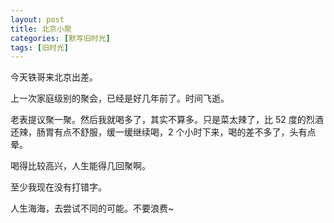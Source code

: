 ```yaml
---
layout: post
title: 北京小聚
categories: [默写旧时光]
tags: [旧时光]
---
```


今天铁哥来北京出差。

上一次家庭级别的聚会，已经是好几年前了。时间飞逝。

老表提议聚一聚。然后我就喝多了，其实不算多。只是菜太辣了，比 52 度的烈酒还辣，肠胃有点不舒服，缓一缓继续喝，2 个小时下来，喝的差不多了，头有点晕。

喝得比较高兴，人生能得几回聚啊。

至少我现在没有打错字。

人生海海，去尝试不同的可能。不要浪费~ 